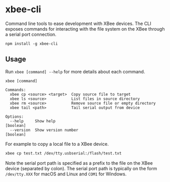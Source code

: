 # xbee-cli

Command line tools to ease development with XBee devices. The CLI exposes commands for interacting with the file system on the XBee through a serial port connection.

    npm install -g xbee-cli

## Usage

Run `xbee [command] --help` for more details about each command.

```
xbee [command]

Commands:
  xbee cp <source> <target>  Copy source file to target
  xbee ls <source>           List files in source directory
  xbee rm <source>           Remove source file or empty directory
  xbee tail <path>           Tail serial output from device

Options:
  --help     Show help                                                              [boolean]
  --version  Show version number                                                    [boolean]
```

For example to copy a local file to a XBee device.

```sh
xbee cp test.txt /dev/tty.usbserial:/flash/test.txt
```

Note the serial port path is specified as a prefix to the file on the XBee device (separated by colon). The serial port path is typically on the form `/dev/tty.XXX` for macOS and Linux and `COM1` for Windows.
